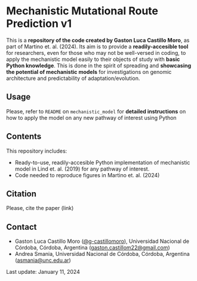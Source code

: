 # Mechanistic Mutational Route Prediction v1

This is a **repository of the code created by Gaston Luca Castillo Moro**, as part of Martino et. al. (2024). Its aim is to provide a **readily-accesible tool** for researchers, even for those who may not be well-versed in coding, to apply the mechanistic model easily to their objects of study with **basic Python knowledge**. This is done in the spirit of spreading and **showcasing the potential of mechanistic models** for investigations on genomic architecture and predictability of adaptation/evolution. 

Usage
------
Please, refer to `README` on `mechanistic_model` for **detailed instructions** on how to apply the model on any new pathway of interest using Python

Contents
-------

This repository includes: 
- Ready-to-use, readily-accesible Python implementation of mechanistic model in Lind et. al. (2019) for any pathway of interest. 
- Code needed to reproduce figures in Martino et. al. (2024)

Citation
--------

Please, cite the paper (link)

Contact
--------

- Gaston Luca Castillo Moro ([@g-castillomoro](https://github.com/g-castillomoro)), Universidad Nacional de Córdoba, Córdoba, Argentina (gaston.castillom22@gmail.com)
- Andrea Smania, Universidad Nacional de Córdoba, Córdoba, Argentina (asmania@unc.edu.ar)

Last update: January 11, 2024
